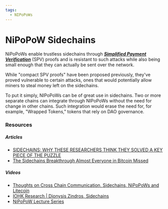 ```yaml
---
tags:
  - NIPoPoWs
---
```


# NiPoPoW Sidechains

NiPoPoWs enable trustless sidechains through [***Simplified Payment Verification***](modes.md) (SPV) proofs and is resistant to such attacks while also being small enough that they can actually be sent over the network.

While "compact SPV proofs" have been proposed previously, they've proved vulnerable to certain attacks, ones that would potentially allow miners to steal money left on the sidechains.

To put it simply, NIPoPoWs can be of great use in sidechains. Two or more separate chains can integrate through NIPoPoWs without the need for change in other chains. Such integration would erase the need for, for example, "Wrapped Tokens," tokens that rely on DAO governance. 


### Resources

##### Articles

- [SIDECHAINS: WHY THESE RESEARCHERS THINK THEY SOLVED A KEY PIECE OF THE PUZZLE](https://bitcoinmagazine.com/technical/sidechains-why-these-researchers-think-they-solved-key-piece-puzzle)
- [The Sidechains Breakthrough Almost Everyone in Bitcoin Missed](https://www.coindesk.com/markets/2018/01/17/the-sidechains-breakthrough-almost-everyone-in-bitcoin-missed/)

##### Videos

- [Thoughts on Cross Chain Communication, Sidechains, NiPoPoWs and Litecoin](https://www.youtube.com/watch?v=HvIAgDEUC4o)
- [IOHK Research | Dionysis Zindros, Sidechains](https://www.youtube.com/watch?v=Y5QUGqFQnWg)
- [NiPoPoW Lecture Series](https://www.youtube.com/watch?v=Bky_YlzToSA)
